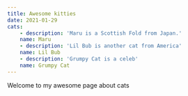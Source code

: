 ```yaml
---
title: Awesome kitties
date: 2021-01-29
cats:
    - description: 'Maru is a Scottish Fold from Japan.'
    name: Maru 
    - description: 'Lil Bub is another cat from America'
    name: Lil Bub
    - description: 'Grumpy Cat is a celeb'
    name: Grumpy Cat
---
```


Welcome to my awesome page about cats